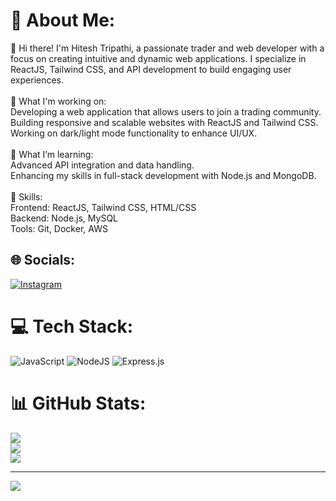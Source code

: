 # 💫 About Me:
👋 Hi there! I'm Hitesh Tripathi, a passionate trader and web developer with a focus on creating intuitive and dynamic web applications. I specialize in ReactJS, Tailwind CSS, and API development to build engaging user experiences.<br><br>🔭 What I'm working on:<br>Developing a web application that allows users to join a trading community.<br>Building responsive and scalable websites with ReactJS and Tailwind CSS.<br>Working on dark/light mode functionality to enhance UI/UX.<br><br>🌱 What I’m learning:<br>Advanced API integration and data handling.<br>Enhancing my skills in full-stack development with Node.js and MongoDB.<br><br>💼 Skills:<br>Frontend: ReactJS, Tailwind CSS, HTML/CSS<br>Backend: Node.js, MySQL<br>Tools: Git, Docker, AWS


## 🌐 Socials:
[![Instagram](https://img.shields.io/badge/Instagram-%23E4405F.svg?logo=Instagram&logoColor=white)](https://instagram.com/_hitesh_tripathi_) 

# 💻 Tech Stack:
![JavaScript](https://img.shields.io/badge/javascript-%23323330.svg?style=for-the-badge&logo=javascript&logoColor=%23F7DF1E) ![NodeJS](https://img.shields.io/badge/node.js-6DA55F?style=for-the-badge&logo=node.js&logoColor=white) ![Express.js](https://img.shields.io/badge/express.js-%23404d59.svg?style=for-the-badge&logo=express&logoColor=%2361DAFB)
# 📊 GitHub Stats:
![](https://github-readme-stats.vercel.app/api?username=HiteshTripathi2005&theme=onedark&hide_border=false&include_all_commits=true&count_private=true)<br/>
![](https://github-readme-streak-stats.herokuapp.com/?user=HiteshTripathi2005&theme=onedark&hide_border=false)<br/>
![](https://github-readme-stats.vercel.app/api/top-langs/?username=HiteshTripathi2005&theme=onedark&hide_border=false&include_all_commits=true&count_private=true&layout=compact)

---
[![](https://visitcount.itsvg.in/api?id=HiteshTripathi2005&icon=0&color=0)](https://visitcount.itsvg.in)

<!-- Proudly created with GPRM ( https://gprm.itsvg.in ) -->
